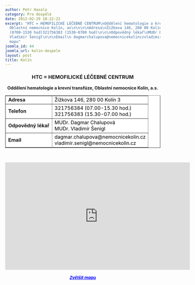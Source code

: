 ```yaml
---
author: Petr Hasala
category: Pro dospělé
date: 2012-02-29 10:22:22
excerpt: "HTC = HEMOFILICKÉ LÉČEBNÉ CENTRUM\nOddělení hematologie a krevní transfúze,
  Oblastní nemocnice Kolín, as\n\n\n\nAdresa\nŽižkova 146, 280 00 Kolín 3\n\n\nTelefon\n321756384
  (0700-1530 hod)321756383 (1530-0700 hod)\n\n\nOdpovědný lékař\nMUDr Dagmar ChalupováMUDr
  Vladimír Šenigl\n\n\nEmail\n dagmarchalupova@nemocnicekolinczvladimirsenigl@nemocnicekolincz\n\n\n\n \nZvětšit
  mapu"
joomla_id: 44
joomla_url: kolin-dospele
layout: post
title: Kolín
---
```


<h3 style="text-align: center;"><strong><strong><strong><strong><strong><strong><strong><strong>HTC = HEMOFILICKÉ LÉČEBNÉ CENTRUM</strong></strong></strong></strong></strong></strong></strong></strong></h3>
<p style="text-align: center;"><strong>Oddělení hematologie a krevní transfúze, Oblastní nemocnice Kolín, a.s.</strong></p>
<table style="background-color: #ffffff;" border="1" align="center">
<tbody>
<tr>
<td><strong>Adresa</strong></td>
<td><span style="color: #000000;">Žižkova 146, 280 00 Kolín 3</span></td>
</tr>
<tr>
<td><strong>Telefon</strong></td>
<td><span style="color: #000000;">321756384 (07.00-15.30 hod.)</span><br /><span style="color: #000000;">321756383 (15.30-07.00 hod.)</span></td>
</tr>
<tr>
<td><strong>Odpovědný lékař</strong></td>
<td><span style="color: #000000;">MUDr. Dagmar Chalupová</span><br /><span style="color: #000000;">MUDr. Vladimír Šenigl</span></td>
</tr>
<tr>
<td><strong>Email</strong></td>
<td><span style="color: #000000;"> dagmar.chalupova@nemocnicekolin.cz</span><br /><span style="color: #000000;">vladimir.senigl@nemocnicekolin.cz</span></td>
</tr>
</tbody>
</table>
<p style="text-align: center;"> </p>
<p style="text-align: center;"><iframe style="display: block; margin-left: auto; margin-right: auto;" src="http://maps.google.cz/maps?hl=cs&amp;ie=UTF8&amp;q=Nemocnice,++%C5%BDi%C5%BEkova+146,+280+00+Kol%C3%ADn+3&amp;fb=1&amp;gl=cz&amp;hq=Nemocnice,++%C5%BDi%C5%BEkova+146,+280+00+Kol%C3%ADn+3&amp;cid=0,0,11571381402963163869&amp;sqi=2&amp;t=h&amp;brcurrent=5,0,0&amp;ll=50.019804,15.196109&amp;spn=0.004825,0.012875&amp;z=16&amp;iwloc=A&amp;output=embed" frameborder="0" marginwidth="0" marginheight="0" scrolling="no" width="600" height="350"></iframe><br /><em><strong><span style="font-size: medium;"><small><a href="http://maps.google.cz/maps?hl=cs&amp;ie=UTF8&amp;q=Nemocnice,++%C5%BDi%C5%BEkova+146,+280+00+Kol%C3%ADn+3&amp;fb=1&amp;gl=cz&amp;hq=Nemocnice,++%C5%BDi%C5%BEkova+146,+280+00+Kol%C3%ADn+3&amp;cid=0,0,11571381402963163869&amp;sqi=2&amp;t=h&amp;brcurrent=5,0,0&amp;ll=50.019804,15.196109&amp;spn=0.004825,0.012875&amp;z=16&amp;iwloc=A&amp;source=embed" style="color: #0000ff; text-align: left;">Zvětšit mapu</a></small></span></strong></em></p>